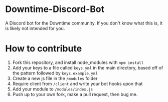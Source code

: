# Downtime-Discord-Bot
A Discord bot for the Downtime community. If you don't know what this is, it is likely not intended for you.

# How to contribute
1. Fork this repository, and install node_modules with ``npm install``
2. Add your keys to a file called ``keys.yml`` in the main directory, based off of the pattern followed by ``keys.example.yml``
3. Create a new js file in the ``/modules`` folder
4. Require client from ``/client`` and write your bot hooks upon that
5. Add your module to ``/modules/index.js``
6. Push up to your own fork, make a pull request, then bug me.
